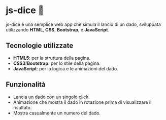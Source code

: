 # js-dice 🎲

js-dice è una semplice web app che simula il lancio di un dado, sviluppata utilizzando **HTML**, **CSS**, **Bootstrap**, e **JavaScript**. 

## Tecnologie utilizzate
- **HTML5**: per la struttura della pagina.
- **CSS3**/**Bootstrap**: per lo stile della pagina.
- **JavaScript**: per la logica e le animazioni del dado.

## Funzionalità
- Lancia un dado con un singolo click.
- Animazione che mostra il dado in rotazione prima di visualizzare il risultato.
- Mostra casualmente un numero del dado.

